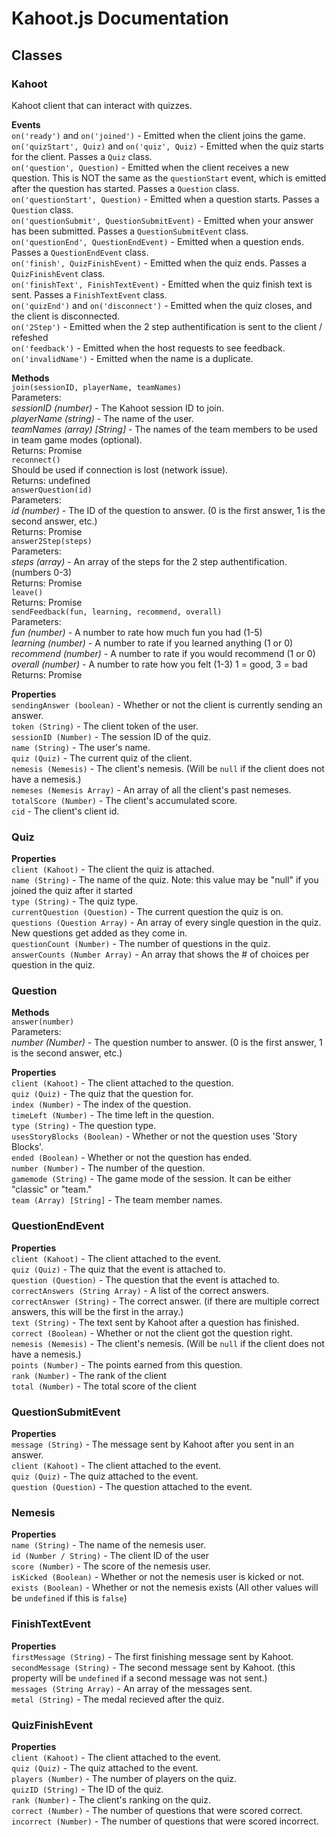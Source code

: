 # Kahoot.js Documentation

## Classes

### Kahoot
Kahoot client that can interact with quizzes.

**Events**  
`on('ready')` and `on('joined')` - Emitted when the client joins the game.  
`on('quizStart', Quiz)` and `on('quiz', Quiz)` - Emitted when the quiz starts for the client. Passes a `Quiz` class.  
`on('question', Question)` - Emitted when the client receives a new question. This is NOT the same as the `questionStart` event, which is emitted after the question has started. Passes a `Question` class.  
`on('questionStart', Question)` - Emitted when a question starts. Passes a `Question` class.  
`on('questionSubmit', QuestionSubmitEvent)` - Emitted when your answer has been submitted. Passes a `QuestionSubmitEvent` class.  
`on('questionEnd', QuestionEndEvent)` - Emitted when a question ends. Passes a `QuestionEndEvent` class.  
`on('finish', QuizFinishEvent)` - Emitted when the quiz ends. Passes a `QuizFinishEvent` class.  
`on('finishText', FinishTextEvent)` - Emitted when the quiz finish text is sent. Passes a `FinishTextEvent` class.  
`on('quizEnd')` and `on('disconnect')` - Emitted when the quiz closes, and the client is disconnected.  
`on('2Step')` - Emitted when the 2 step authentification is sent to the client / refeshed  
`on('feedback')` - Emitted when the host requests to see feedback.  
`on('invalidName')` - Emitted when the name is a duplicate.

**Methods**  
`join(sessionID, playerName, teamNames)`  
Parameters:  
*sessionID (number)* - The Kahoot session ID to join.  
*playerName (string)* - The name of the user.  
*teamNames (array) [String]* - The names of the team members to be used in team game modes (optional).  
Returns: Promise  
`reconnect()`  
Should be used if connection is lost (network issue).  
Returns: undefined  
`answerQuestion(id)`  
Parameters:  
*id (number)* - The ID of the question to answer. (0 is the first answer, 1 is the second answer, etc.)  
Returns: Promise  
`answer2Step(steps)`  
Parameters:  
*steps (array)* - An array of the steps for the 2 step authentification. (numbers 0-3)  
Returns: Promise  
`leave()`  
Returns: Promise  
`sendFeedback(fun, learning, recommend, overall)`  
Parameters:  
*fun (number)* - A number to rate how much fun you had (1-5)  
*learning (number)* - A number to rate if you learned anything (1 or 0)  
*recommend (number)* - A number to rate if you would recommend (1 or 0)  
*overall (number)* - A number to rate how you felt (1-3) 1 = good, 3 = bad  
Returns: Promise

**Properties**  
`sendingAnswer (boolean)` - Whether or not the client is currently sending an answer.  
`token (String)` - The client token of the user.  
`sessionID (Number)` - The session ID of the quiz.  
`name (String)` - The user's name.  
`quiz (Quiz)` - The current quiz of the client.  
`nemesis (Nemesis)` - The client's nemesis. (Will be `null` if the client does not have a nemesis.)  
`nemeses (Nemesis Array)` - An array of all the client's past nemeses.  
`totalScore (Number)` - The client's accumulated score.  
`cid` - The client's client id.

### Quiz
**Properties**  
`client (Kahoot)` - The client the quiz is attached.  
`name (String)` - The name of the quiz. Note: this value may be "null" if you joined the quiz after it started  
`type (String)` - The quiz type.  
`currentQuestion (Question)` - The current question the quiz is on.  
`questions (Question Array)` - An array of every single question in the quiz. New questions get added as they come in.  
`questionCount (Number)` - The number of questions in the quiz.  
`answerCounts (Number Array)` - An array that shows the # of choices per question in the quiz.

### Question
**Methods**  
`answer(number)`  
Parameters:  
*number (Number)* - The question number to answer. (0 is the first answer, 1 is the second answer, etc.)

**Properties**  
`client (Kahoot)` - The client attached to the question.  
`quiz (Quiz)` - The quiz that the question for.  
`index (Number)` - The index of the question.  
`timeLeft (Number)` - The time left in the question.  
`type (String)` - The question type.  
`usesStoryBlocks (Boolean)` - Whether or not the question uses 'Story Blocks'.  
`ended (Boolean)` - Whether or not the question has ended.  
`number (Number)` - The number of the question.  
`gamemode (String)` - The game mode of the session. It can be either "classic" or "team."  
`team (Array) [String]` - The team member names.

### QuestionEndEvent
**Properties**  
`client (Kahoot)` - The client attached to the event.  
`quiz (Quiz)` - The quiz that the event is attached to.  
`question (Question)` - The question that the event is attached to.  
`correctAnswers (String Array)` - A list of the correct answers.  
`correctAnswer (String)` - The correct answer. (if there are multiple correct answers, this will be the first in the array.)  
`text (String)` - The text sent by Kahoot after a question has finished.  
`correct (Boolean)` - Whether or not the client got the question right.  
`nemesis (Nemesis)` - The client's nemesis. (Will be `null` if the client does not have a nemesis.)  
`points (Number)` - The points earned from this question.  
`rank (Number)` - The rank of the client  
`total (Number)` - The total score of the client

### QuestionSubmitEvent
**Properties**  
`message (String)` - The message sent by Kahoot after you sent in an answer.  
`client (Kahoot)` - The client attached to the event.  
`quiz (Quiz)` - The quiz attached to the event.  
`question (Question)` - The question attached to the event.

### Nemesis
**Properties**  
`name (String)` - The name of the nemesis user.  
`id (Number / String)` - The client ID of the user  
`score (Number)` - The score of the nemesis user.  
`isKicked (Boolean)` - Whether or not the nemesis user is kicked or not.  
`exists (Boolean)` - Whether or not the nemesis exists (All other values will be `undefined` if this is `false`)

### FinishTextEvent
**Properties**  
`firstMessage (String)` - The first finishing message sent by Kahoot.  
`secondMessage (String)` - The second message sent by Kahoot. (this property will be `undefined` if a second message was not sent.)  
`messages (String Array)` - An array of the messages sent.  
`metal (String)` - The medal recieved after the quiz.

### QuizFinishEvent
**Properties**  
`client (Kahoot)` - The client attached to the event.  
`quiz (Quiz)` - The quiz attached to the event.  
`players (Number)` - The number of players on the quiz.  
`quizID (String)` - The ID of the quiz.  
`rank (Number)` - The client's ranking on the quiz.  
`correct (Number)` - The number of questions that were scored correct.  
`incorrect (Number)` - The number of questions that were scored incorrect.
